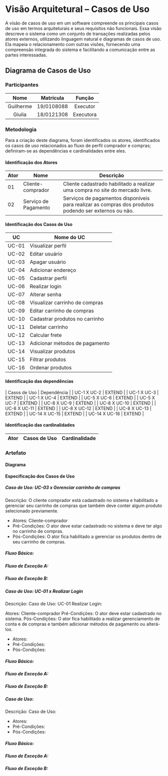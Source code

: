 # Visão Arquitetural – Casos de Uso

A visão de casos de uso em um software compreende os principais casos de uso em termos arquiteturais e seus requisitos não funcionais. Essa visão descreve o sistema como um conjunto de transações realizadas pelos atores externos, utilizando linguagem natural e diagramas de casos de uso. Ela mapeia o relacionamento com outras visões, fornecendo uma compreensão integrada do sistema e facilitando a comunicação entre as partes interessadas.

## Diagrama de Casos de Uso

### Participantes

| Nome  | Matrícula  | Função |
| :--:  | :-------:  | :----: |
| Guilherme | 19/0108088 | Executor |
| Giulia | 18/0121308 | Executora |

### Metodologia

Para a criação deste diagrama, foram identificados os atores, identificados os casos de uso relacionados ao fluxo de perfil comprador e compras; definiram-se as dependências e cardinalidades entre eles.                      

#### Identificação dos Atores

| Ator | Nome | Descrição
| ---- | ---- | ---------
| 01 | Cliente-comprador | Cliente cadastrado habilitado a realizar uma compra no site do mercado livre.
| 02 | Serviço de Pagamento | Serviços de pagamentos disponíveis para realizar as compras dos produtos podendo ser externos ou não.

#### Identificação dos Casos de Uso

| UC | Nome do UC |
| -- | ---------- |
| UC-01 | Visualizar perfil
| UC-02 | Editar usuário
| UC-03 | Apagar usuário
| UC-04 | Adicionar endereço
| UC-05 | Cadastrar perfil
| UC-06 | Realizar login
| UC-07 | Alterar senha
| UC-08 | Visualizar carrinho de compras
| UC-09 | Editar carrinho de compras
| UC-10 | Cadastrar produtos no carrinho
| UC-11 | Deletar carrinho
| UC-12 | Calcular frete
| UC-13 | Adicionar métodos de pagamento
| UC-14 | Visualizar produtos
| UC-15 | Filtrar produtos
| UC-16 | Ordenar produtos

#### Identificação das dependências

| Casos de Uso | Dependência |
| UC-1 X UC-2 | EXTEND |
| UC-1 X UC-3 | EXTEND |
| UC-1 X UC-4 | EXTEND |
| UC-5 X UC-6 | EXTEND |
| UC-5 X UC-7 | EXTEND |
| UC-8 X UC-9 | EXTEND |
| UC-8 X UC-10 | EXTEND |
| UC-8 X UC-11 | EXTEND |
| UC-8 X UC-12 | EXTEND |
| UC-8 X UC-13 | EXTEND |
| UC-14 X UC-15 | EXTEND |
| UC-14 X UC-16 | EXTEND |


#### Identificação das cardinalidades

| Ator | Casos de Uso | Cardinalidade |
| ---- | -- | ---------- |


### Artefato

#### Diagrama 

#### Especificação dos Casos de Uso

##### Caso de Uso: UC-03 x Gerenciar carrinho de compras

Descrição: O cliente comprador está cadastrado no sistema e habilitado a gerenciar seu carrinho de compras que também deve conter algum produto selecionado previamente.

* Atores: Cliente-comprador
* Pré-Condições: O ator deve estar cadastrado no sistema e deve ter algo no carrinho de compras.
* Pós-Condições: O ator fica habilitado a gerenciar os produtos dentro de seu carrinho de compras.
##### Fluxo Básico: 

##### Fluxo de Exceção A: 

##### Fluxo de Exceção B:  

##### Caso de Uso: UC-01 x Realizar Login

Descrição: Caso de Uso: UC-01 Realizar Login:

Atores: Cliente-comprador
Pré-Condições: O ator deve estar cadastrado no sistema.
Pós-Condições: O ator fica habilitado a realizar gerenciamento de conta e de compras e também adicionar métodos de pagamento ou alterá-los. 

* Atores: 
* Pré-Condições: 
* Pós-Condições: 
##### Fluxo Básico: 

##### Fluxo de Exceção A: 

##### Fluxo de Exceção B: 

##### Caso de Uso: 
Descrição: Caso de Uso: 

* Atores: 
* Pré-Condições: 
* Pós-Condições: 
##### Fluxo Básico: 

##### Fluxo de Exceção A: 

##### Fluxo de Exceção B: 


